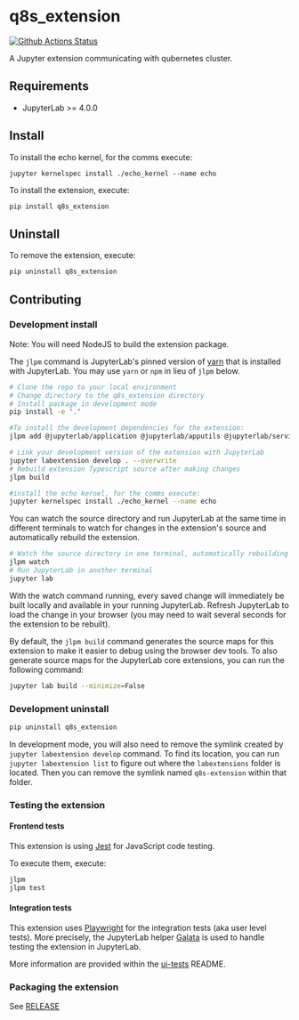 # q8s_extension

[![Github Actions Status](/workflows/Build/badge.svg)](/actions/workflows/build.yml)

A Jupyter extension communicating with qubernetes cluster.

## Requirements

- JupyterLab >= 4.0.0

## Install
To install the echo kernel, for the comms execute:

```jupyter kernelspec install ./echo_kernel --name echo```

To install the extension, execute:

```bash
pip install q8s_extension
```

## Uninstall

To remove the extension, execute:

```bash
pip uninstall q8s_extension
```

## Contributing

### Development install

Note: You will need NodeJS to build the extension package.

The `jlpm` command is JupyterLab's pinned version of
[yarn](https://yarnpkg.com/) that is installed with JupyterLab. You may use
`yarn` or `npm` in lieu of `jlpm` below.

```bash
# Clone the repo to your local environment
# Change directory to the q8s_extension directory
# Install package in development mode
pip install -e "."

#To install the development dependencies for the extension:
jlpm add @jupyterlab/application @jupyterlab/apputils @jupyterlab/services @lumino/widgets

# Link your development version of the extension with JupyterLab
jupyter labextension develop . --overwrite
# Rebuild extension Typescript source after making changes
jlpm build

#install the echo kernel, for the comms execute:
jupyter kernelspec install ./echo_kernel --name echo

```

You can watch the source directory and run JupyterLab at the same time in different terminals to watch for changes in the extension's source and automatically rebuild the extension.

```bash
# Watch the source directory in one terminal, automatically rebuilding when needed
jlpm watch
# Run JupyterLab in another terminal
jupyter lab
```

With the watch command running, every saved change will immediately be built locally and available in your running JupyterLab. Refresh JupyterLab to load the change in your browser (you may need to wait several seconds for the extension to be rebuilt).

By default, the `jlpm build` command generates the source maps for this extension to make it easier to debug using the browser dev tools. To also generate source maps for the JupyterLab core extensions, you can run the following command:

```bash
jupyter lab build --minimize=False
```

### Development uninstall

```bash
pip uninstall q8s_extension
```

In development mode, you will also need to remove the symlink created by `jupyter labextension develop`
command. To find its location, you can run `jupyter labextension list` to figure out where the `labextensions`
folder is located. Then you can remove the symlink named `q8s-extension` within that folder.

### Testing the extension

#### Frontend tests

This extension is using [Jest](https://jestjs.io/) for JavaScript code testing.

To execute them, execute:

```sh
jlpm
jlpm test
```

#### Integration tests

This extension uses [Playwright](https://playwright.dev/docs/intro) for the integration tests (aka user level tests).
More precisely, the JupyterLab helper [Galata](https://github.com/jupyterlab/jupyterlab/tree/master/galata) is used to handle testing the extension in JupyterLab.

More information are provided within the [ui-tests](./ui-tests/README.md) README.

### Packaging the extension

See [RELEASE](RELEASE.md)
